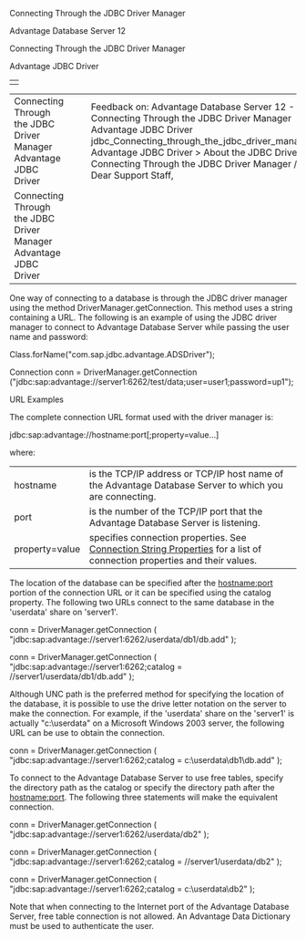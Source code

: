 Connecting Through the JDBC Driver Manager




Advantage Database Server 12  

Connecting Through the JDBC Driver Manager

Advantage JDBC Driver

|  |
| --- |
|  |

|  |  |  |  |  |
| --- | --- | --- | --- | --- |
| Connecting Through the JDBC Driver Manager  Advantage JDBC Driver |  |  | Feedback on: Advantage Database Server 12 - Connecting Through the JDBC Driver Manager Advantage JDBC Driver jdbc\_Connecting\_through\_the\_jdbc\_driver\_manager Advantage JDBC Driver > About the JDBC Driver > Connecting Through the JDBC Driver Manager / Dear Support Staff, |  |
| Connecting Through the JDBC Driver Manager  Advantage JDBC Driver |  |  |  |  |

One way of connecting to a database is through the JDBC driver manager using the method DriverManager.getConnection. This method uses a string containing a URL. The following is an example of using the JDBC driver manager to connect to Advantage Database Server while passing the user name and password:

Class.forName("com.sap.jdbc.advantage.ADSDriver");

Connection conn = DriverManager.getConnection ("jdbc:sap:advantage://server1:6262/test/data;user=user1;password=up1");

URL Examples

The complete connection URL format used with the driver manager is:

jdbc:sap:advantage://hostname:port[;property=value...]

where:

|  |  |
| --- | --- |
| hostname | is the TCP/IP address or TCP/IP host name of the Advantage Database Server to which you are connecting. |
| port | is the number of the TCP/IP port that the Advantage Database Server is listening. |
| property=value | specifies connection properties. See [Connection String Properties](jdbc_connection_string_properties.htm) for a list of connection properties and their values. |

The location of the database can be specified after the <hostname:port> portion of the connection URL or it can be specified using the catalog property. The following two URLs connect to the same database in the 'userdata' share on 'server1'.

conn = DriverManager.getConnection ( "jdbc:sap:advantage://server1:6262/userdata/db1/db.add" );

conn = DriverManager.getConnection ( "jdbc:sap:advantage://server1:6262;catalog = //server1/userdata/db1/db.add" );

Although UNC path is the preferred method for specifying the location of the database, it is possible to use the drive letter notation on the server to make the connection. For example, if the 'userdata' share on the 'server1' is actually "c:\userdata" on a Microsoft Windows 2003 server, the following URL can be use to obtain the connection.

conn = DriverManager.getConnection ( "jdbc:sap:advantage://server1:6262;catalog = c:\\userdata\\db1\\db.add" );

To connect to the Advantage Database Server to use free tables, specify the directory path as the catalog or specify the directory path after the <hostname:port>. The following three statements will make the equivalent connection.

conn = DriverManager.getConnection ( "jdbc:sap:advantage://server1:6262/userdata/db2" );

conn = DriverManager.getConnection ( "jdbc:sap:advantage://server1:6262;catalog = //server1/userdata/db2" );

conn = DriverManager.getConnection ( "jdbc:sap:advantage://server1:6262;catalog = c:\\userdata\\db2" );

Note that when connecting to the Internet port of the Advantage Database Server, free table connection is not allowed. An Advantage Data Dictionary must be used to authenticate the user.